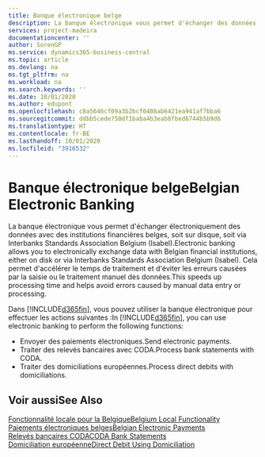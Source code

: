 ```yaml
---
title: Banque électronique belge
description: La banque électronique vous permet d'échanger des données par voie électronique avec des institutions financières belges. Les données peuvent être échangées sur disquette, par un modem ou via Isabel (Interbanks Standards Association Belgium). Vous profitez ainsi d'un traitement plus rapide et évitez les erreurs causées par le traitement ou la saisie manuels des données.
services: project-madeira
documentationcenter: ''
author: SorenGP
ms.service: dynamics365-business-central
ms.topic: article
ms.devlang: na
ms.tgt_pltfrm: na
ms.workload: na
ms.search.keywords: ''
ms.date: 10/01/2020
ms.author: edupont
ms.openlocfilehash: c8a5646cf09a3b2bcf0408ab6421ea941af7bba6
ms.sourcegitcommit: ddbb5cede750df1baba4b3eab8fbed6744b5b9d6
ms.translationtype: HT
ms.contentlocale: fr-BE
ms.lasthandoff: 10/01/2020
ms.locfileid: "3916532"
---
```

# <a name="belgian-electronic-banking"></a><span data-ttu-id="dd3e7-105">Banque électronique belge</span><span class="sxs-lookup"><span data-stu-id="dd3e7-105">Belgian Electronic Banking</span></span>
<span data-ttu-id="dd3e7-106">La banque électronique vous permet d'échanger électroniquement des données avec des institutions financières belges, soit sur disque, soit via Interbanks Standards Association Belgium (Isabel).</span><span class="sxs-lookup"><span data-stu-id="dd3e7-106">Electronic banking allows you to electronically exchange data with Belgian financial institutions, either on disk or via Interbanks Standards Association Belgium (Isabel).</span></span> <span data-ttu-id="dd3e7-107">Cela permet d'accélérer le temps de traitement et d'éviter les erreurs causées par la saisie ou le traitement manuel des données.</span><span class="sxs-lookup"><span data-stu-id="dd3e7-107">This speeds up processing time and helps avoid errors caused by manual data entry or processing.</span></span>  

<span data-ttu-id="dd3e7-108">Dans [!INCLUDE[d365fin](../../includes/d365fin_md.md)], vous pouvez utiliser la banque électronique pour effectuer les actions suivantes :</span><span class="sxs-lookup"><span data-stu-id="dd3e7-108">In [!INCLUDE[d365fin](../../includes/d365fin_md.md)], you can use electronic banking to perform the following functions:</span></span>  

- <span data-ttu-id="dd3e7-109">Envoyer des paiements électroniques.</span><span class="sxs-lookup"><span data-stu-id="dd3e7-109">Send electronic payments.</span></span>  
- <span data-ttu-id="dd3e7-110">Traiter des relevés bancaires avec CODA.</span><span class="sxs-lookup"><span data-stu-id="dd3e7-110">Process bank statements with CODA.</span></span>  
- <span data-ttu-id="dd3e7-111">Traiter des domiciliations européennes.</span><span class="sxs-lookup"><span data-stu-id="dd3e7-111">Process direct debits with domiciliations.</span></span>  

## <a name="see-also"></a><span data-ttu-id="dd3e7-112">Voir aussi</span><span class="sxs-lookup"><span data-stu-id="dd3e7-112">See Also</span></span>  
[<span data-ttu-id="dd3e7-113">Fonctionnalité locale pour la Belgique</span><span class="sxs-lookup"><span data-stu-id="dd3e7-113">Belgium Local Functionality</span></span>](belgium-local-functionality.md)  
[<span data-ttu-id="dd3e7-114">Paiements électroniques belges</span><span class="sxs-lookup"><span data-stu-id="dd3e7-114">Belgian Electronic Payments</span></span>](belgian-electronic-payments.md)  
[<span data-ttu-id="dd3e7-115">Relevés bancaires CODA</span><span class="sxs-lookup"><span data-stu-id="dd3e7-115">CODA Bank Statements</span></span>](coda-bank-statements.md)  
[<span data-ttu-id="dd3e7-116">Domiciliation européenne</span><span class="sxs-lookup"><span data-stu-id="dd3e7-116">Direct Debit Using Domiciliation</span></span>](direct-debit-using-domiciliation.md)
